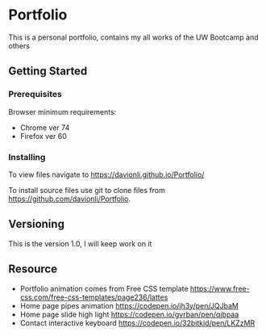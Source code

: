 # Portfolio
This is a personal portfolio, contains my all works of the UW Bootcamp and others

## Getting Started

### Prerequisites

Browser minimum requirements:
* Chrome ver 74
* Firefox ver 60

### Installing

To view files navigate to https://davionli.github.io/Portfolio/

To install source files use git to clone files from https://github.com/davionli/Portfolio.

## Versioning

This is the version 1.0, I will keep work on it

## Resource 

* Portfolio animation comes from Free CSS template
    https://www.free-css.com/free-css-templates/page236/lattes
* Home page pipes animation
    https://codepen.io/jh3y/pen/JQJbaM
* Home page slide high light
    https://codepen.io/gvrban/pen/qjbpaa
* Contact interactive keyboard
    https://codepen.io/32bitkid/pen/LKZzMR
